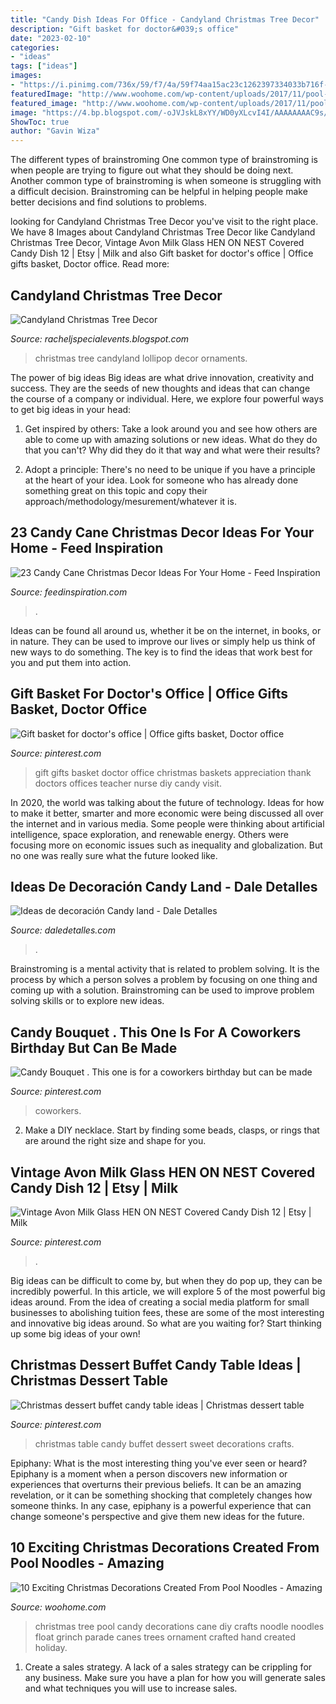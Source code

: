 ```yaml
---
title: "Candy Dish Ideas For Office - Candyland Christmas Tree Decor"
description: "Gift basket for doctor&#039;s office"
date: "2023-02-10"
categories:
- "ideas"
tags: ["ideas"]
images:
- "https://i.pinimg.com/736x/59/f7/4a/59f74aa15ac23c1262397334033b716f--coworker-gift-ideas-candy-bouquet.jpg"
featuredImage: "http://www.woohome.com/wp-content/uploads/2017/11/pool-noodle-projects-for-christmas-4.jpg"
featured_image: "http://www.woohome.com/wp-content/uploads/2017/11/pool-noodle-projects-for-christmas-4.jpg"
image: "https://4.bp.blogspot.com/-oJVJskL8xYY/WD0yXLcvI4I/AAAAAAAAC9s/AgYt9oaUlgU8qrAZ6AhL3DXeMScWJP36QCEw/s1600/DSC_8242web.jpg"
ShowToc: true
author: "Gavin Wiza"
---
```



The different types of brainstroming
One common type of brainstroming is when people are trying to figure out what they should be doing next. Another common type of brainstroming is when someone is struggling with a difficult decision. Brainstroming can be helpful in helping people make better decisions and find solutions to problems.

	

		
looking for Candyland Christmas Tree Decor you've visit to the right place. We have 8 Images about Candyland Christmas Tree Decor like Candyland Christmas Tree Decor, Vintage Avon Milk Glass HEN ON NEST Covered Candy Dish 12 | Etsy | Milk and also Gift basket for doctor&#039;s office | Office gifts basket, Doctor office. Read more:
		
    
## Candyland Christmas Tree Decor

<img loading=lazy src="https://4.bp.blogspot.com/-oJVJskL8xYY/WD0yXLcvI4I/AAAAAAAAC9s/AgYt9oaUlgU8qrAZ6AhL3DXeMScWJP36QCEw/s1600/DSC_8242web.jpg" onerror="this.onerror=null;this.src='https://tse1.mm.bing.net/th?id=OIP.-x0YtmH6HF4Kg-sBQP4i8gHaLG&amp;pid=15.1';" alt="Candyland Christmas Tree Decor">

_Source: racheljspecialevents.blogspot.com_

>christmas tree candyland lollipop decor ornaments. 

	

The power of big ideas
Big ideas are what drive innovation, creativity and success. They are the seeds of new thoughts and ideas that can change the course of a company or individual. Here, we explore four powerful ways to get big ideas in your head:
1. Get inspired by others: Take a look around you and see how others are able to come up with amazing solutions or new ideas. What do they do that you can't? Why did they do it that way and what were their results?

2. Adopt a principle: There's no need to be unique if you have a principle at the heart of your idea. Look for someone who has already done something great on this topic and copy their approach/methodology/mesurement/whatever it is.

    
## 23 Candy Cane Christmas Decor Ideas For Your Home - Feed Inspiration

<img loading=lazy src="https://www.feedinspiration.com/wp-content/uploads/2016/09/Candy-Cane-Christmas-Table-Decoration.jpg" onerror="this.onerror=null;this.src='https://tse4.mm.bing.net/th?id=OIP.teSt7Elfwlq7_cS8gG85UwHaLg&amp;pid=15.1';" alt="23 Candy Cane Christmas Decor Ideas For Your Home - Feed Inspiration">

_Source: feedinspiration.com_

>. 

	

Ideas can be found all around us, whether it be on the internet, in books, or in nature. They can be used to improve our lives or simply help us think of new ways to do something. The key is to find the ideas that work best for you and put them into action.

    
## Gift Basket For Doctor&#039;s Office | Office Gifts Basket, Doctor Office

<img loading=lazy src="https://i.pinimg.com/736x/8d/8e/d7/8d8ed74b1dabccd21c989a2d34a64b29--nurse-gifts-teacher-gifts.jpg" onerror="this.onerror=null;this.src='https://tse3.mm.bing.net/th?id=OIP.cxP-HehwbeXRfXg0EH92jAHaJ4&amp;pid=15.1';" alt="Gift basket for doctor&#039;s office | Office gifts basket, Doctor office">

_Source: pinterest.com_

>gift gifts basket doctor office christmas baskets appreciation thank doctors offices teacher nurse diy candy visit. 

	

In 2020, the world was talking about the future of technology. Ideas for how to make it better, smarter and more economic were being discussed all over the internet and in various media. Some people were thinking about artificial intelligence, space exploration, and renewable energy. Others were focusing more on economic issues such as inequality and globalization. But no one was really sure what the future looked like.

    
## Ideas De Decoración Candy Land - Dale Detalles

<img loading=lazy src="https://i2.wp.com/www.daledetalles.com/wp-content/uploads/2016/02/candyland16.jpg" onerror="this.onerror=null;this.src='https://tse2.mm.bing.net/th?id=OIP.EY6XeL0If0uTrTEHWntYZQHaFi&amp;pid=15.1';" alt="Ideas de decoración Candy land - Dale Detalles">

_Source: daledetalles.com_

>. 

	

Brainstroming is a mental activity that is related to problem solving. It is the process by which a person solves a problem by focusing on one thing and coming up with a solution. Brainstroming can be used to improve problem solving skills or to explore new ideas.

    
## Candy Bouquet . This One Is For A Coworkers Birthday But Can Be Made

<img loading=lazy src="https://i.pinimg.com/736x/59/f7/4a/59f74aa15ac23c1262397334033b716f--coworker-gift-ideas-candy-bouquet.jpg" onerror="this.onerror=null;this.src='https://tse2.mm.bing.net/th?id=OIP.TuR82Mxey0v5JCHR_IyESQDhEs&amp;pid=15.1';" alt="Candy Bouquet . This one is for a coworkers birthday but can be made">

_Source: pinterest.com_

>coworkers. 

	

2. Make a DIY necklace. Start by finding some beads, clasps, or rings that are around the right size and shape for you.

    
## Vintage Avon Milk Glass HEN ON NEST Covered Candy Dish 12 | Etsy | Milk

<img loading=lazy src="https://i.pinimg.com/736x/51/1f/19/511f19042ccda90abc9139b0bff2bd94.jpg" onerror="this.onerror=null;this.src='https://tse1.mm.bing.net/th?id=OIP.ZNRC7IZValrPs736023W6wHaKA&amp;pid=15.1';" alt="Vintage Avon Milk Glass HEN ON NEST Covered Candy Dish 12 | Etsy | Milk">

_Source: pinterest.com_

>. 

	

Big ideas can be difficult to come by, but when they do pop up, they can be incredibly powerful. In this article, we will explore 5 of the most powerful big ideas around. From the idea of creating a social media platform for small businesses to abolishing tuition fees, these are some of the most interesting and innovative big ideas around. So what are you waiting for? Start thinking up some big ideas of your own!

    
## Christmas Dessert Buffet Candy Table Ideas | Christmas Dessert Table

<img loading=lazy src="https://i.pinimg.com/736x/a0/7b/ae/a07bae35fdfceabba4374daa095f7641.jpg" onerror="this.onerror=null;this.src='https://tse3.mm.bing.net/th?id=OIP.8mfLW9oFS9nENPxZHxNcqgHaJ3&amp;pid=15.1';" alt="Christmas dessert buffet candy table ideas | Christmas dessert table">

_Source: pinterest.com_

>christmas table candy buffet dessert sweet decorations crafts. 

	

Epiphany: What is the most interesting thing you've ever seen or heard?
Epiphany is a moment when a person discovers new information or experiences that overturns their previous beliefs. It can be an amazing revelation, or it can be something shocking that completely changes how someone thinks. In any case, epiphany is a powerful experience that can change someone's perspective and give them new ideas for the future.

    
## 10 Exciting Christmas Decorations Created From Pool Noodles - Amazing

<img loading=lazy src="http://www.woohome.com/wp-content/uploads/2017/11/pool-noodle-projects-for-christmas-4.jpg" onerror="this.onerror=null;this.src='https://tse4.mm.bing.net/th?id=OIP.cj1aqKVhHVu8nPQTrZ6CmQHaJ4&amp;pid=15.1';" alt="10 Exciting Christmas Decorations Created From Pool Noodles - Amazing">

_Source: woohome.com_

>christmas tree pool candy decorations cane diy crafts noodle noodles float grinch parade canes trees ornament crafted hand created holiday. 

	

1. Create a sales strategy. A lack of a sales strategy can be crippling for any business. Make sure you have a plan for how you will generate sales and what techniques you will use to increase sales.

